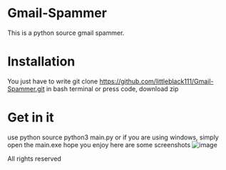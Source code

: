 # Gmail-Spammer
This is a python source gmail spammer.


# Installation 
You just have to write git clone https://github.com/littleblack111/Gmail-Spammer.git in bash terminal or press code, download zip


# Get in it
use python source python3 main.py or if you are using windows, simply open the main.exe
hope you enjoy
here are some screenshots
![image](https://user-images.githubusercontent.com/97672521/182281471-9eea1ab5-aa90-4ba4-9bf0-58271c128251.png)


All rights reserved
